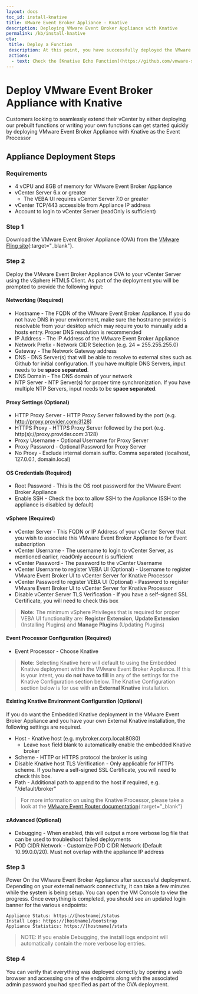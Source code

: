 ```yaml
---
layout: docs
toc_id: install-knative
title: VMware Event Broker Appliance - Knative
description: Deploying VMware Event Broker Appliance with Knative
permalink: /kb/install-knative
cta:
 title: Deploy a Function
 description: At this point, you have successfully deployed the VMware Event Broker Appliance and you are ready to start deploying your functions! 
 actions:
  - text: Check the [Knative Echo Function](https://github.com/vmware-samples/vcenter-event-broker-appliance/tree/master/examples/knative/powershell/kn-ps-echo){:target="_blank"} to quickly get started
---
```

# Deploy VMware Event Broker Appliance with Knative

Customers looking to seamlessly extend their vCenter by either deploying our prebuilt functions or writing your own functions can get started quickly by deploying VMware Event Broker Appliance with Knative as the Event Processor

## Appliance Deployment Steps

### Requirements

* 4 vCPU and 8GB of memory for VMware Event Broker Appliance
* vCenter Server 6.x or greater
  *  The VEBA UI requires vCenter Server 7.0 or greater
* vCenter TCP/443 accessible from Appliance IP address
* Account to login to vCenter Server (readOnly is sufficient)

### Step 1

Download the VMware Event Broker Appliance (OVA) from the [VMware Fling site](https://flings.vmware.com/vmware-event-broker-appliance){:target="_blank"}.

### Step 2

Deploy the VMware Event Broker Appliance OVA to your vCenter Server using the vSphere HTML5 Client. As part of the deployment you will be prompted to provide the following input:

#### **Networking** (**Required**)

  * Hostname - The FQDN of the VMware Event Broker Appliance. If you do not have DNS in your environment, make sure the hostname provide is resolvable from your desktop which may require you to manually add a hosts entry. Proper DNS resolution is recommended
  * IP Address - The IP Address of the VMware Event Broker Appliance
  * Network Prefix - Network CIDR Selection (e.g. 24 = 255.255.255.0)
  * Gateway - The Network Gateway address
  * DNS - DNS Server(s) that will be able to resolve to external sites such as Github for initial configuration. If you have multiple DNS Servers, input needs to be **space separated**.
  * DNS Domain - The DNS domain of your network
  * NTP Server - NTP Server(s) for proper time synchronization. If you have multiple NTP Servers, input needs to be **space separated**.

#### **Proxy Settings** (Optional)
  * HTTP Proxy Server - HTTP Proxy Server followed by the port (e.g. http://proxy.provider.com:3128)
  * HTTPS Proxy - HTTPS Proxy Server followed by the port (e.g. http(s)://proxy.provider.com:3128)
  * Proxy Username - Optional Username for Proxy Server
  * Proxy Password - Optional Password for Proxy Server
  * No Proxy - Exclude internal domain suffix. Comma separated (localhost, 127.0.0.1, domain.local)

#### **OS Credentials** (**Required**)
  * Root Password - This is the OS root password for the VMware Event Broker Appliance
  * Enable SSH - Check the box to allow SSH to the Appliance (SSH to the appliance is disabled by default)

#### **vSphere** (**Required**)

  * vCenter Server - This FQDN or IP Address of your vCenter Server that you wish to associate this VMware Event Broker Appliance to for Event subscription
  * vCenter Username - The username to login to vCenter Server, as mentioned earlier, readOnly account is sufficient
  * vCenter Password - The password to the vCenter Username
  * vCenter Username to register VEBA UI (Optional) - Username to register VMware Event Broker UI to vCenter Server for Knative Processor
  * vCenter Password to register VEBA UI (Optional) - Password to register VMware Event Broker UI to vCenter Server for Knative Processor
  * Disable vCenter Server TLS Verification - If you have a self-signed SSL Certificate, you will need to check this box

> **Note:** The minimum vSphere Privileges that is required for proper VEBA UI functionality are: **Register Extension**, **Update Extension** (Installing Plugins) and **Manage Plugins** (Updating Plugins)

#### **Event Processor Configuration** (**Required**)
  * Event Processor - Choose Knative

> **Note:** Selecting Knative here will default to using the Embedded Knative deployment within the VMware Event Broker Appliance.  If this is your intent, you **do not have to fill** in any of the settings for the Knative Configuration section below. The Knative Configuration section below is for use with **an External Knative** installation.

#### **Existing Knative Environment Configuration** (**Optional**)

If you do want the Embedded Knative deployment in the VMware Event Broker Appliance and you have your own External Knative installation, the following settings are required.

  * Host - Knative host (e.g. mybroker.corp.local:8080)
    * Leave `host` field blank to automatically enable the embedded Knative broker
  * Scheme - HTTP or HTTPS protocol the broker is using
  * Disable Knative host TLS Verification - Only applicable for HTTPs scheme. If you have a self-signed SSL Certificate, you will need to check this box.
  * Path - Additional path to append to the host if required, e.g. "/default/broker"

> For more information on using the Knative Processor, please take a look at the [VMware Event Router documentation](https://github.com/vmware-samples/vcenter-event-broker-appliance/blob/development/vmware-event-router/README.MD){:target="_blank"}

#### **zAdvanced** (Optional)
  * Debugging - When enabled, this will output a more verbose log file that can be used to troubleshoot failed deployments
  * POD CIDR Network - Customize POD CIDR Network (Default 10.99.0.0/20). Must not overlap with the appliance IP address

### Step 3

Power On the VMware Event Broker Appliance after successful deployment. Depending on your external network connectivity, it can take a few minutes while the system is being setup. You can open the VM Console to view the progress. Once everything is completed, you should see an updated login banner for the various endpoints:

```
Appliance Status: https://[hostname]/status
Install Logs: https://[hostname]/bootstrap
Appliance Statistics: https://[hostname]/stats
```

> NOTE: If you enable Debugging, the install logs endpoint will automatically contain the more verbose log entries.


### Step 4

You can verify that everything was deployed correctly by opening a web browser and accessing one of the endpoints along with the associated admin password you had specified as part of the OVA deployment.

